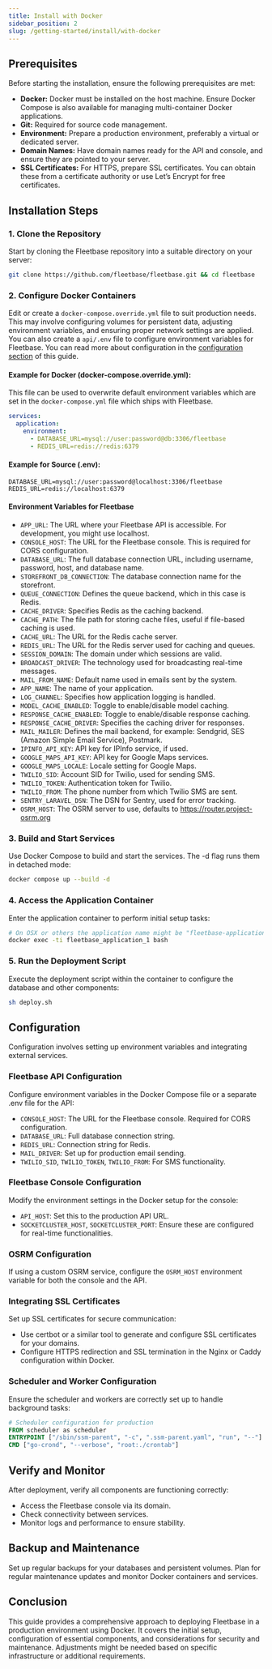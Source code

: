 ```yaml
---
title: Install with Docker
sidebar_position: 2
slug: /getting-started/install/with-docker
---
```


## Prerequisites

Before starting the installation, ensure the following prerequisites are met:

- **Docker:** Docker must be installed on the host machine. Ensure Docker Compose is also available for managing multi-container Docker applications.
- **Git:** Required for source code management.
- **Environment:** Prepare a production environment, preferably a virtual or dedicated server.
- **Domain Names:** Have domain names ready for the API and console, and ensure they are pointed to your server.
- **SSL Certificates:** For HTTPS, prepare SSL certificates. You can obtain these from a certificate authority or use Let’s Encrypt for free certificates.

## Installation Steps

### 1. Clone the Repository

Start by cloning the Fleetbase repository into a suitable directory on your server:
```bash
git clone https://github.com/fleetbase/fleetbase.git && cd fleetbase
```

### 2. Configure Docker Containers

Edit or create a `docker-compose.override.yml` file to suit production needs. This may involve configuring volumes for persistent data, adjusting environment variables, and ensuring proper network settings are applied. You can also create a `api/.env` file to configure environment variables for Fleetbase. You can read more about configuration in the [configuration section](/getting-started/configuration) of this guide.

#### Example for Docker (docker-compose.override.yml):

This file can be used to overwrite default environment variables which are set in the `docker-compose.yml` file which ships with Fleetbase.

```yaml
services:
  application:
    environment:
      - DATABASE_URL=mysql://user:password@db:3306/fleetbase
      - REDIS_URL=redis://redis:6379
```

#### Example for Source (.env):

```plaintext
DATABASE_URL=mysql://user:password@localhost:3306/fleetbase
REDIS_URL=redis://localhost:6379
```

#### Environment Variables for Fleetbase

- `APP_URL`: The URL where your Fleetbase API is accessible. For development, you might use localhost.
- `CONSOLE_HOST`: The URL for the Fleetbase console. This is required for CORS configuration.
- `DATABASE_URL`: The full database connection URL, including username, password, host, and database name.
- `STOREFRONT_DB_CONNECTION`: The database connection name for the storefront.
- `QUEUE_CONNECTION`: Defines the queue backend, which in this case is Redis.
- `CACHE_DRIVER`: Specifies Redis as the caching backend.
- `CACHE_PATH`: The file path for storing cache files, useful if file-based caching is used.
- `CACHE_URL`: The URL for the Redis cache server.
- `REDIS_URL`: The URL for the Redis server used for caching and queues.
- `SESSION_DOMAIN`: The domain under which sessions are valid.
- `BROADCAST_DRIVER`: The technology used for broadcasting real-time messages.
- `MAIL_FROM_NAME`: Default name used in emails sent by the system.
- `APP_NAME`: The name of your application.
- `LOG_CHANNEL`: Specifies how application logging is handled.
- `MODEL_CACHE_ENABLED`: Toggle to enable/disable model caching.
- `RESPONSE_CACHE_ENABLED`: Toggle to enable/disable response caching.
- `RESPONSE_CACHE_DRIVER`: Specifies the caching driver for responses.
- `MAIL_MAILER`: Defines the mail backend, for example: Sendgrid, SES (Amazon Simple Email Service), Postmark.
- `IPINFO_API_KEY`: API key for IPInfo service, if used.
- `GOOGLE_MAPS_API_KEY`: API key for Google Maps services.
- `GOOGLE_MAPS_LOCALE`: Locale setting for Google Maps.
- `TWILIO_SID`: Account SID for Twilio, used for sending SMS.
- `TWILIO_TOKEN`: Authentication token for Twilio.
- `TWILIO_FROM`: The phone number from which Twilio SMS are sent.
- `SENTRY_LARAVEL_DSN`: The DSN for Sentry, used for error tracking.
- `OSRM_HOST`: The OSRM server to use, defaults to https://router.project-osrm.org

### 3. Build and Start Services

Use Docker Compose to build and start the services. The -d flag runs them in detached mode:
```bash
docker compose up --build -d
```

### 4. Access the Application Container

Enter the application container to perform initial setup tasks:
```bash
# On OSX or others the application name might be "fleetbase-application-1"
docker exec -ti fleetbase_application_1 bash
```

### 5. Run the Deployment Script

Execute the deployment script within the container to configure the database and other components:
```bash
sh deploy.sh
```

## Configuration

Configuration involves setting up environment variables and integrating external services.

### Fleetbase API Configuration

Configure environment variables in the Docker Compose file or a separate .env file for the API:

- `CONSOLE_HOST`: The URL for the Fleetbase console. Required for CORS configuration.
- `DATABASE_URL`: Full database connection string.
- `REDIS_URL`: Connection string for Redis.
- `MAIL_DRIVER`: Set up for production email sending.
- `TWILIO_SID`, `TWILIO_TOKEN`, `TWILIO_FROM`: For SMS functionality.

### Fleetbase Console Configuration

Modify the environment settings in the Docker setup for the console:

- `API_HOST`: Set this to the production API URL.
- `SOCKETCLUSTER_HOST`, `SOCKETCLUSTER_PORT`: Ensure these are configured for real-time functionalities.

### OSRM Configuration

If using a custom OSRM service, configure the `OSRM_HOST` environment variable for both the console and the API.

### Integrating SSL Certificates

Set up SSL certificates for secure communication:

- Use certbot or a similar tool to generate and configure SSL certificates for your domains.
- Configure HTTPS redirection and SSL termination in the Nginx or Caddy configuration within Docker.

### Scheduler and Worker Configuration
Ensure the scheduler and workers are correctly set up to handle background tasks:

```dockerfile
# Scheduler configuration for production
FROM scheduler as scheduler
ENTRYPOINT ["/sbin/ssm-parent", "-c", ".ssm-parent.yaml", "run", "--"]
CMD ["go-crond", "--verbose", "root:./crontab"]
```

## Verify and Monitor

After deployment, verify all components are functioning correctly:

- Access the Fleetbase console via its domain.
- Check connectivity between services.
- Monitor logs and performance to ensure stability.

## Backup and Maintenance

Set up regular backups for your databases and persistent volumes. Plan for regular maintenance updates and monitor Docker containers and services.

## Conclusion

This guide provides a comprehensive approach to deploying Fleetbase in a production environment using Docker. It covers the initial setup, configuration of essential components, and considerations for security and maintenance. Adjustments might be needed based on specific infrastructure or additional requirements.